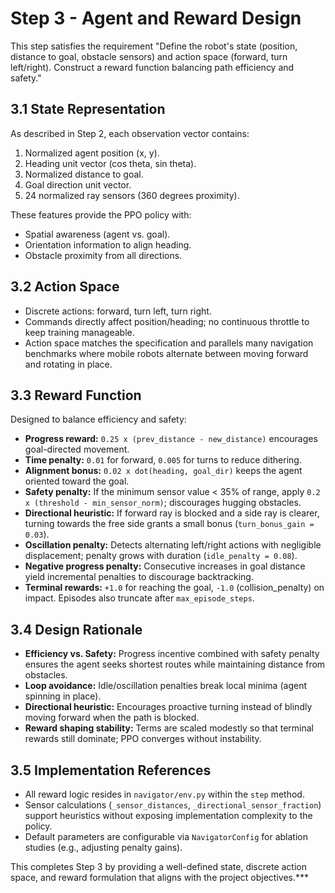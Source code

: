 # Step 3 - Agent and Reward Design

This step satisfies the requirement "Define the robot's state (position, distance to goal, obstacle sensors) and action space (forward, turn left/right). Construct a reward function balancing path efficiency and safety."

## 3.1 State Representation
As described in Step 2, each observation vector contains:
1. Normalized agent position (x, y).
2. Heading unit vector (cos theta, sin theta).
3. Normalized distance to goal.
4. Goal direction unit vector.
5. 24 normalized ray sensors (360 degrees proximity).

These features provide the PPO policy with:
- Spatial awareness (agent vs. goal).
- Orientation information to align heading.
- Obstacle proximity from all directions.

## 3.2 Action Space
- Discrete actions: forward, turn left, turn right.
- Commands directly affect position/heading; no continuous throttle to keep training manageable.
- Action space matches the specification and parallels many navigation benchmarks where mobile robots alternate between moving forward and rotating in place.

## 3.3 Reward Function
Designed to balance efficiency and safety:
- **Progress reward:** `0.25 x (prev_distance - new_distance)` encourages goal-directed movement.
- **Time penalty:** `0.01` for forward, `0.005` for turns to reduce dithering.
- **Alignment bonus:** `0.02 x dot(heading, goal_dir)` keeps the agent oriented toward the goal.
- **Safety penalty:** If the minimum sensor value < 35% of range, apply `0.2 x (threshold - min_sensor_norm)`; discourages hugging obstacles.
- **Directional heuristic:** If forward ray is blocked and a side ray is clearer, turning towards the free side grants a small bonus (`turn_bonus_gain = 0.03`).
- **Oscillation penalty:** Detects alternating left/right actions with negligible displacement; penalty grows with duration (`idle_penalty = 0.08`).
- **Negative progress penalty:** Consecutive increases in goal distance yield incremental penalties to discourage backtracking.
- **Terminal rewards:** `+1.0` for reaching the goal, `-1.0` (collision_penalty) on impact. Episodes also truncate after `max_episode_steps`.

## 3.4 Design Rationale
- **Efficiency vs. Safety:** Progress incentive combined with safety penalty ensures the agent seeks shortest routes while maintaining distance from obstacles.
- **Loop avoidance:** Idle/oscillation penalties break local minima (agent spinning in place).
- **Directional heuristic:** Encourages proactive turning instead of blindly moving forward when the path is blocked.
- **Reward shaping stability:** Terms are scaled modestly so that terminal rewards still dominate; PPO converges without instability.

## 3.5 Implementation References
- All reward logic resides in `navigator/env.py` within the `step` method.
- Sensor calculations (`_sensor_distances`, `_directional_sensor_fraction`) support heuristics without exposing implementation complexity to the policy.
- Default parameters are configurable via `NavigatorConfig` for ablation studies (e.g., adjusting penalty gains).

This completes Step 3 by providing a well-defined state, discrete action space, and reward formulation that aligns with the project objectives.***
